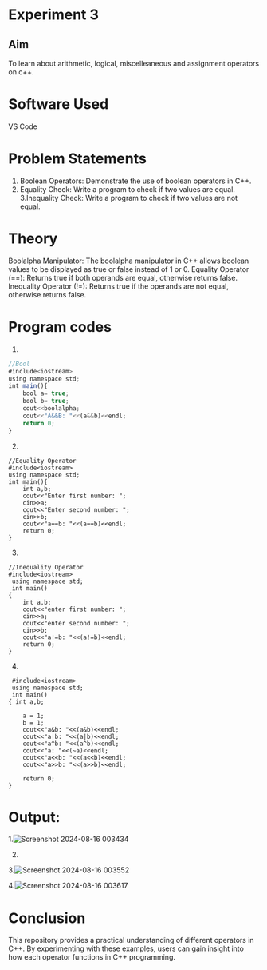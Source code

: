 # Experiment 3
## Aim
To learn about arithmetic, logical, miscelleaneous and assignment operators on c++.
# Software Used
VS Code

# Problem Statements
1. Boolean Operators: Demonstrate the use of boolean operators in C++.
2. Equality Check: Write a program to check if two values are equal.
3.Inequality Check: Write a program to check if two values are not equal.

# Theory
Boolalpha Manipulator: The boolalpha manipulator in C++ allows boolean values to be displayed as true or false instead of 1 or 0.
Equality Operator (==): Returns true if both operands are equal, otherwise returns false.
Inequality Operator (!=): Returns true if the operands are not equal, otherwise returns false.

# Program codes
1.
```javascript
//Bool
#include<iostream>
using namespace std;
int main(){
    bool a= true;
    bool b= true;
    cout<<boolalpha;
    cout<<"A&&B: "<<(a&&b)<<endl;
    return 0;
}
```
2.
```
//Equality Operator
#include<iostream>
using namespace std;
int main(){
    int a,b;
    cout<<"Enter first number: ";
    cin>>a;
    cout<<"Enter second number: ";
    cin>>b;
    cout<<"a==b: "<<(a==b)<<endl;
    return 0;
}
```
3.
``` 
//Inequality Operator
#include<iostream>
 using namespace std;
 int main()
{
    int a,b;
    cout<<"enter first number: ";
    cin>>a;
    cout<<"enter second number: ";
    cin>>b;
    cout<<"a!=b: "<<(a!=b)<<endl;
    return 0;
}
```
4.
```
 #include<iostream>
 using namespace std;
 int main()
{ int a,b;
    
    a = 1;
    b = 1;
    cout<<"a&b: "<<(a&b)<<endl;
    cout<<"a|b: "<<(a|b)<<endl;
    cout<<"a^b: "<<(a^b)<<endl;
    cout<<"a: "<<(~a)<<endl;
    cout<<"a<<b: "<<(a<<b)<<endl;
    cout<<"a>>b: "<<(a>>b)<<endl;
    
    return 0;
}
```
# Output:
1.![Screenshot 2024-08-16 003434](https://github.com/user-attachments/assets/d9416b23-4de2-4336-b134-9d22a4c35e7f)

2.

3.![Screenshot 2024-08-16 003552](https://github.com/user-attachments/assets/095303bc-8e64-4905-a783-5c982943a639)

4.![Screenshot 2024-08-16 003617](https://github.com/user-attachments/assets/09a498eb-44ef-4e77-b279-456bf46e6c61)

# Conclusion
This repository provides a practical understanding of different operators in C++. By experimenting with these examples, users can gain insight into how each operator functions in C++ programming.





















